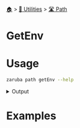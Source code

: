 <!--startTocHeader-->
[🏠](../../README.md) > [🔧 Utilities](../README.md) > [🛣️ Path](README.md)
# GetEnv
<!--endTocHeader-->

# Usage

<!--startCode-->
```bash
zaruba path getEnv --help
```
 
<details>
<summary>Output</summary>
 
```````
Return JSON string map containing environment variables defined on location

Usage:
  zaruba path getEnv <location> [flags]

Flags:
  -h, --help   help for getEnv
```````
</details>
<!--endCode-->

# Examples



<!--startTocSubtopic-->

<!--endTocSubtopic-->